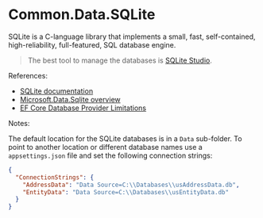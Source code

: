 # Common.Data.SQLite
SQLite is a C-language library that implements a small, fast, self-contained, high-reliability, full-featured, SQL database engine.

> The best tool to manage the databases is [SQLite Studio](https://sqlitestudio.pl/).

References:
- [SQLite documentation](https://www.sqlite.org/docs.html)
- [Microsoft.Data.Sqlite overview](https://learn.microsoft.com/en-us/dotnet/standard/data/sqlite/)
- [EF Core Database Provider Limitations](https://learn.microsoft.com/en-us/ef/core/providers/sqlite/limitations)

Notes:

The default location for the SQLite databases is in a `Data` sub-folder. To point to another location or different database names use a `appsettings.json` file and set the following connection strings:
~~~json
{
  "ConnectionStrings": {
    "AddressData": "Data Source=C:\\Databases\\usAddressData.db",
    "EntityData": "Data Source=C:\\Databases\\usEntityData.db"
  }
}
~~~
